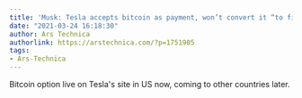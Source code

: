 ```yaml
---
title: 'Musk: Tesla accepts bitcoin as payment, won’t convert it “to fiat currency”'
date: "2021-03-24 16:18:30"
author: Ars Technica
authorlink: https://arstechnica.com/?p=1751905
tags:
- Ars-Technica
---
```

Bitcoin option live on Tesla's site in US now, coming to other countries later.